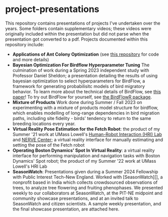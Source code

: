 # project-presentations
This repository contains presentations of projects I've undertaken over the years. Some folders contain supplementary videos; these videos were originally included within the presentation but did not parse when the presentation got converted to  a pdf. Projects documented within this repository include:

- **Applications of Ant Colony Optimization** (see [this repository](https://github.com/jacobe90/aco-applications) for code and  more details)
- **Bayesian Optimization For Birdflow Hyperparameter Tuning** The culmination of work during a Spring 2023 independent study with Professor Daniel Sheldon; a presentation detailing the results of using bayesian optimization to select hyperparameters for BirdFlow, a framework for generating probabilisitc models of bird migratory behavior. To learn more about the technical details of BirdFlow, see [this paper](https://besjournals.onlinelibrary.wiley.com/doi/full/10.1111/2041-210X.14052)! To try out BirdFlow for yourself, see [the BirdFlowR package](https://birdflow-science.github.io/BirdFlowR/articles/BirdFlowR.html).
- **Mixture of Products** Work done during Summer / Fall 2023 on experimenting with a mixture of products model structure for birdflow, which enables modelling of long-range dependencies in bird migration paths, including site fidelity - birds' tendency to return to the same breeding locations every year. 
- **Virtual Reality Pose Estimation for the Fetch Robot**: the product of my Summer '21 work at UMass Lowell's [Human-Robot Interaction (HRI) Lab](https://www.uml-hri-lab.com/) and [NERVE Center](https://www.uml.edu/research/nerve/); a virtual reality interface for manually estimating and setting the pose of the Fetch robot
- **Operating Boston Dynamics' Spot In Virtual Reality**: a virtual reality interface for performing manipulation and navigation tasks with Boston Dynamics' Spot robot; the product of my Summer '22 work at UMass Lowell's HRI Lab
- **SeasonWatch**: Presentations given during a Summer 2024 Fellowship with Public Interest Tech-New England. Worked with [SeasonWatch][], a nonprofit based in India which collects crowdsourced observations of trees, to analyze tree flowering and fruiting phenophases. We presented weekly to our collaborators at SeasonWatch, at the PIT-NE midpoint and community showcase presentations, and at an invited talk to SeasonWatch and citizen scientists. A sample weekly presentation, and the final showcase presentation, are attached here.
